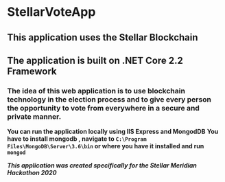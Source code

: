 # StellarVoteApp

## This application uses the Stellar Blockchain

## The application is built on .NET Core 2.2 Framework

### The idea of this web application is to use blockchain technology in the election process and to give every person the opportunity to vote from everywhere in a secure and private manner.

**You can run the application locally using IIS Express and MongodDB**
**You have to install mongodb , navigate to ```C:\Program Files\MongoDB\Server\3.6\bin``` or where you have it installed and run ```mongod```**


***This application was created specifically for the Stellar Meridian Hackathon 2020***
